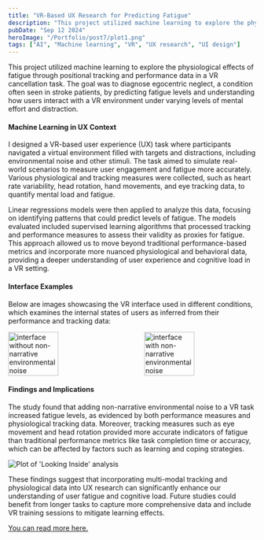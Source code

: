 ```yaml
---
title: "VR-Based UX Research for Predicting Fatigue"
description: "This project utilized machine learning to explore the physiological effects of fatigue through positional tracking and performance data in a VR cancellation task. The goal was to diagnose egocentric neglect, a condition often seen in stroke patients, by predicting fatigue levels and understanding how users interact with a VR environment under varying levels of mental effort and distraction."
pubDate: "Sep 12 2024"
heroImage: "/Portfolio/post7/plot1.png"
tags: ["AI", "Machine learning", "VR", "UX research", "UI design"]
---
```

<!DOCTYPE html>
<html lang="en">
<head>
    <meta charset="UTF-8">
    <meta name="viewport" content="width=device-width, initial-scale=1.0">
    <title></title>
     <style>
        .gif-container {
        display: flex;
        justify-content: space-between;
        width: 100%;
        }
        .gif-container img {
        width: 45%;
        }
    </style>
</head>
<body>
    <p>This project utilized machine learning to explore the physiological effects of fatigue through positional tracking and performance data in a VR cancellation task. The goal was to diagnose egocentric neglect, a condition often seen in stroke patients, by predicting fatigue levels and understanding how users interact with a VR environment under varying levels of mental effort and distraction.</p>
    <h4>Machine Learning in UX Context</h4>
    <p>I designed a VR-based user experience (UX) task where participants navigated a virtual environment filled with targets and distractions, including environmental noise and other stimuli. The task aimed to simulate real-world scenarios to measure user engagement and fatigue more accurately. Various physiological and tracking measures were collected, such as heart rate variability, head rotation, hand movements, and eye tracking data, to quantify mental load and fatigue.</p>
    <p>Linear regressions models were then applied to analyze this data, focusing on identifying patterns that could predict levels of fatigue. The models evaluated included supervised learning algorithms that processed tracking and performance measures to assess their validity as proxies for fatigue. This approach allowed us to move beyond traditional performance-based metrics and incorporate more nuanced physiological and behavioral data, providing a deeper understanding of user experience and cognitive load in a VR setting.</p>
    <h4>Interface Examples</h4>
    <p>Below are images showcasing the VR interface used in different conditions, which examines the internal states of users as inferred from their performance and tracking data:</p>
    <div class="gif-container">
        <img src="/Portfolio/post7/interface3.png" alt="interface without non-narrative environmental noise">
        <img src="/Portfolio/post7/interface2.png" alt="interface with non-narrative environmental noise">
    </div>
    <h4>Findings and Implications</h4>
    <div>
        <p>The study found that adding non-narrative environmental noise to a VR task increased fatigue levels, as evidenced by both performance measures and physiological tracking data. Moreover, tracking measures such as eye movement and head rotation provided more accurate indicators of fatigue than traditional performance metrics like task completion time or accuracy, which can be affected by factors such as learning and coping strategies.</p>
        <img src="/Portfolio/post7/plot1.png" alt="Plot of 'Looking Inside' analysis">
        <p>These findings suggest that incorporating multi-modal tracking and physiological data into UX research can significantly enhance our understanding of user fatigue and cognitive load. Future studies could benefit from longer tasks to capture more comprehensive data and include VR training sessions to mitigate learning effects.</p>
        <a href="https://drive.google.com/file/d/1jLAppfHQOr6lj788RByWMJNN1JjW2Mrn/view?usp=sharing" target="_blank">You can read more here.</a>
    </div>
</body>
</html>
